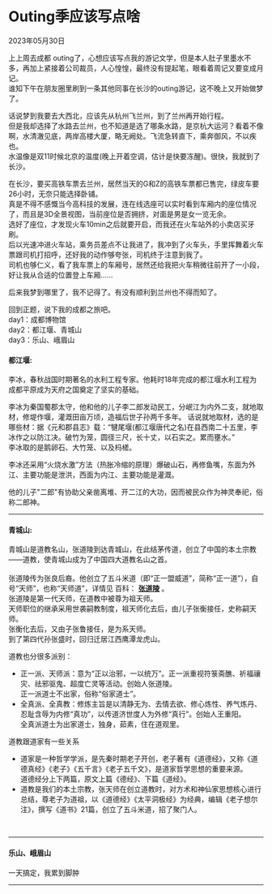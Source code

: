 # Outing季应该写点啥
<div class="date">2023年05月30日</div>

上上周去成都 outing了，心想应该写点我的游记文学，但是本人肚子里墨水不多，再加上紧接着公司裁员，人心惶惶，最终没有提起笔，眼看着周记又要变成月记。<br/>
谁知下午在朋友圈里刷到一条其他同事在长沙的outing游记，这不晚上又开始做梦了。

话说梦到我要去大西北，应该先从杭州飞兰州，到了兰州再开始行程。<br/>
但是我却选择了水路去兰州，也不知道是选了哪条水路，是京杭大运河？看着不像啊，水清澈见底，两岸高楼大厦，略无阙处。飞流急转直下，乘奔御风，不以疾也。<br/>
水温像是双11时候北京的温度(晚上开着空调，估计是快要冻醒)。很快，我就到了长沙。<br/>


在长沙，要买高铁车票去兰州，居然当天的G和Z的高铁车票都已售完，绿皮车要26小时，无奈只能选择卧铺。<br/>
真是不得不感慨当今高科技的发展，连在线选座可以实时看到车厢内的座位情况了，而且是3D全景视图，当前座位是否拥挤，对面是男是女一览无余。<br/>
选好了座位，才发现火车10min之后就要开启，而我还在火车站外的小卖店买牙刷。<br/>
后以光速冲进火车站，乘务员差点不让我进了，我冲到了火车头，手里挥舞着火车票跟司机打招呼，还好我的动作够夸张，司机终于注意到我了。<br/>
司机也够仁义，看了我车票上的车厢号，居然还给我把火车稍微往前开了一小段，好让我从合适的位置登上车厢...... <br/>

后来我梦到哪里了，我不记得了。有没有顺利到兰州也不得而知了。

回到正题，说下我的成都之旅吧。<br/>
day1：成都博物馆<br/>
day2：都江堰、青城山<br/>
day3：乐山、峨眉山<br/>

#### 都江堰: <br/>
李冰，春秋战国时期著名的水利工程专家。他耗时18年完成的都江堰水利工程为成都平原成为天府之国奠定了坚实的基础。

李冰为秦国蜀郡太守，他和他的儿子李二郎发动民工，分岷江为内外二支，就地取材，修堤作堰，灌溉田亩万顷，造福后世子孙两千多年。
话说就地取材，选的是哪些材：据《元和郡县志》载：“犍尾堰(都江堰唐代之名)在县西南二十五里，李冰作之以防江决。破竹为笼，圆径三尺，长十丈，以石实之。累而壅水。”<br/>
李冰取的是鹅卵石、大竹笼、以及杩槎。

李冰还采用“火烧水激”方法（热胀冷缩的原理）爆破山石，再修鱼嘴，东面为外江、主要功能是泄洪，西面为内江、主要功能是灌溉。

他的儿子"二郎"有协助父亲凿离堆、开二江的大功，因而被民众作为神灵奉祀，俗称二郎神。

***

#### 青城山:<br/>
青城山是道教名山，张道陵到达青城山，在此结茅传道，创立了中国的本土宗教——道教，使青城山成为了中国四大道教名山之首。<br/>
<br/>
张道陵传为张良后裔。他创立了五斗米道（即“正一盟威道”，简称“正一道”），自号“天师”，也称“天师道”，详情见 百科： **[张道陵](https://baike.baidu.com/item/%E5%BC%A0%E9%81%93%E9%99%B5/1707760)** 。<br/>
张道陵是第一代天师，在道教中被尊为祖天师。<br/>
天师职位的继承采用世袭嗣教制度，祖天师化去后，由儿子张衡接任，史称嗣天师。<br/>
张衡化去后，又由子张鲁接任，是为系天师。<br/>
到了第四代孙张盛时，回归迁居江西鹰潭龙虎山。<br/>

道教也分很多派别：
- 正一派、天师派：意为“正以治邪，一以统万”。正一派重视符箓斋醮、祈福禳灾、祛邪驱鬼、超度亡灵等活动。创始人张道陵。<br/>
正一派道士不出家，俗称“俗家道士”。<br/>
- 全真派、全真教：修炼主旨是以清静无为、去情去欲、修心炼性、养气炼丹、忍耻含辱为内修“真功”，以传道济世度人为外修“真行”。创始人王重阳。<br/>
全真派道士为出家道士，独身，茹素，住在道观里。<br/>

道教跟道家有一些关系<br/>
- 道家是一种哲学学派，是先秦时期老子开创，老子著有《道德经》，又称《道德真经》《老子》《五千言》《老子五千文》，是道家哲学思想的重要来源。<br/>
道德经分上下两篇，原文上篇《德经》、下篇《道经》。<br/>
- 道教是我们的本土宗教，张天师在创立道教时，对方术和神仙家思想核心进行总结，尊老子为道祖，以《道德经》《太平洞极经》为经典，编辑《老子想尔注》，撰写《道书》21篇，创立了五斗米道，招了聚门人。
<br/>

***

#### 乐山、峨眉山<br/>
一天搞定，我累到脚肿

***
